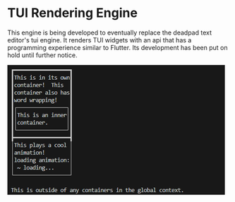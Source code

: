 # TUI Rendering Engine

This engine is being developed to eventually replace the deadpad text editor's tui engine.  It renders TUI widgets with an api that has a programming experience similar to Flutter.  Its development has been put on hold until further notice.

![](https://github.com/FrewtyPebbles/DeadTui/blob/main/readme/preview_1.gif)
